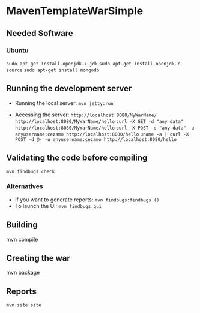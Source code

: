 # MavenTemplateWarSimple

## Needed Software

### Ubuntu

`sudo apt-get install openjdk-7-jdk`
`sudo apt-get install openjdk-7-source`
`sudo apt-get install mongodb`

## Running the development server

 - Running the local server:
    `mvn jetty:run`

 - Accessing the server:
    `http://localhost:8080/MyWarName/`
    `http://localhost:8080/MyWarName/hello`
    `curl -X GET -d "any data" http://localhost:8080/MyWarName/hello`
    `curl -X POST -d "any data" -u anyusername:cezamo http://localhost:8080/hello`
    `uname -a | curl -X POST -d @- -u anyusername:cezamo http://localhost:8080/hello`

## Validating the code before compiling

`mvn findbugs:check`

### Alternatives

 - if you want to generate reports: `mvn findbugs:findbugs ()`
 - To launch the UI: `mvn findbugs:gui`

## Building

mvn compile

## Creating the war

mvn package

## Reports

`mvn site:site`


